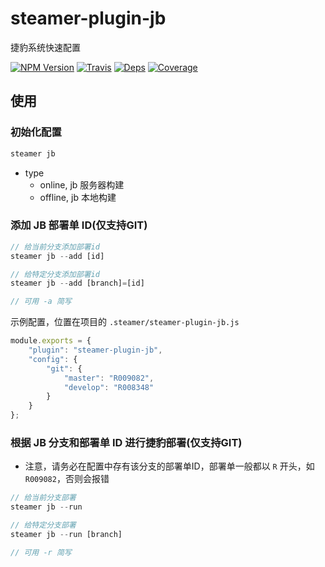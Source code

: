 # steamer-plugin-jb

捷豹系统快速配置

[![NPM Version](https://img.shields.io/npm/v/steamer-plugin-jb.svg?style=flat)](https://www.npmjs.com/package/steamer-plugin-jb)
[![Travis](https://img.shields.io/travis/steamerjs/steamer-plugin-jb.svg)](https://travis-ci.org/steamerjs/steamer-plugin-jb)
[![Deps](https://david-dm.org/steamerjs/steamer-plugin-jb.svg)](https://david-dm.org/steamerjs/steamer-plugin-jb)
[![Coverage](https://img.shields.io/coveralls/steamerjs/steamer-plugin-jb.svg)](https://coveralls.io/github/steamerjs/steamer-plugin-jb)

## 使用

### 初始化配置

```javascript
steamer jb
```

* type
	- online, jb 服务器构建
	- offline, jb 本地构建


### 添加 JB 部署单 ID(仅支持GIT)

```javascript
// 给当前分支添加部署id
steamer jb --add [id]

// 给特定分支添加部署id
steamer jb --add [branch]=[id]

// 可用 -a 简写 
```

示例配置，位置在项目的 `.steamer/steamer-plugin-jb.js`

```javascript
module.exports = {
    "plugin": "steamer-plugin-jb",
    "config": {
        "git": {
            "master": "R009082",
            "develop": "R008348"
        }
    }
};
```

### 根据 JB 分支和部署单 ID 进行捷豹部署(仅支持GIT)
* 注意，请务必在配置中存有该分支的部署单ID，部署单一般都以 `R` 开头，如 `R009082`，否则会报错

```javascript
// 给当前分支部署
steamer jb --run

// 给特定分支部署
steamer jb --run [branch]

// 可用 -r 简写
```